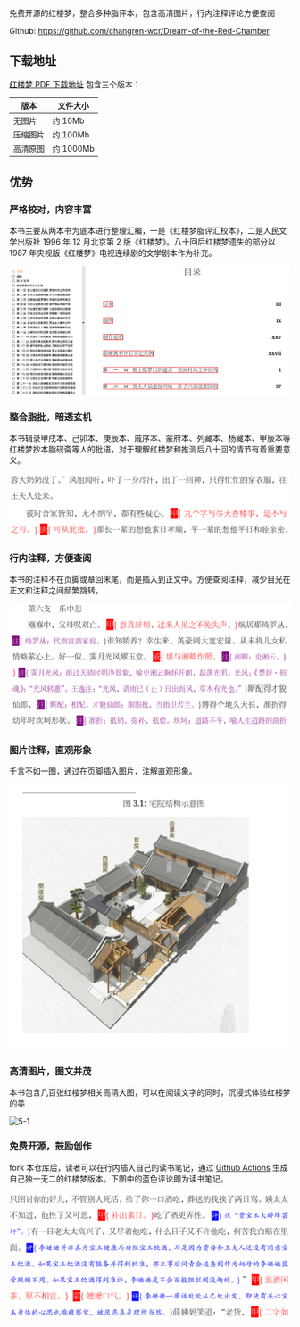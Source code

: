 免费开源的红楼梦，整合多种脂评本，包含高清图片，行内注释评论方便查阅

Github: <https://github.com/changren-wcr/Dream-of-the-Red-Chamber>

## 下载地址

[红楼梦 PDF 下载地址](https://github.com/changren-wcr/Dream-of-the-Red-Chamber/releases) 包含三个版本：

| 版本     | 文件大小  |
| -------- | --------- |
| 无图片   | 约 10Mb   |
| 压缩图片 | 约 100Mb  |
| 高清原图 | 约 1000Mb |

## 优势

### 严格校对，内容丰富

本书主要从两本书为底本进行整理汇编，一是《红楼梦脂评汇校本》，二是人民文学出版社 1996 年 12 月北京第 2 版《红楼梦》。八十回后红楼梦遗失的部分以 1987 年央视版《红楼梦》电视连续剧的文学剧本作为补充。

![toc](./jekyll/images/toc.png)

### 整合脂批，暗透玄机

本书辑录甲戌本、己卯本、庚辰本、戚序本、蒙府本、列藏本、杨藏本、甲辰本等红楼梦抄本脂砚斋等人的批语，对于理解红楼梦和推测后八十回的情节有着重要意义。

![zhipi](./jekyll/images/zhipi.png)

### 行内注释，方便查阅

本书的注释不在页脚或章回末尾，而是插入到正文中。方便查阅注释，减少目光在正文和注释之间频繁跳转。

![zhushi](./jekyll/images/zhushi.png)

### 图片注释，直观形象

千言不如一图，通过在页脚插入图片，注解直观形象。

![tupianzhushi](./jekyll/images/tupianzhushi.png)

### 高清图片，图文并茂

本书包含几百张红楼梦相关高清大图，可以在阅读文字的同时，沉浸式体验红楼梦的美

![5-1](./jekyll/images/p5-1.jpeg)

### 免费开源，鼓励创作

fork 本仓库后，读者可以在行内插入自己的读书笔记，通过 [Github Actions](https://github.com/features/actions) 生成自己独一无二的红楼梦版本。下图中的蓝色评论即为读书笔记。

![ping](./jekyll/images/ping.png)
